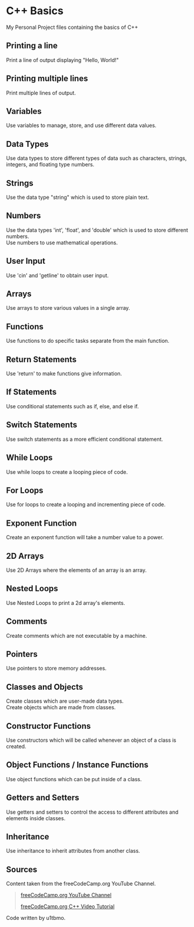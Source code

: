 # **C++ Basics**

My Personal Project files containing the basics of C++

## Printing a line

Print a line of output displaying "Hello, World!"

## Printing multiple lines

Print multiple lines of output.

## Variables

Use variables to manage, store, and use different data values.

## Data Types

Use data types to store different types of data such as characters, strings, integers, and floating type numbers.

## Strings

Use the data type "string" which is used to store plain text.

## Numbers

Use the data types 'int', 'float', and 'double' which is used to store different numbers.  
Use numbers to use mathematical operations.

## User Input

Use 'cin' and 'getline' to obtain user input.

## Arrays

Use arrays to store various values in a single array.

## Functions

Use functions to do specific tasks separate from the main function.

## Return Statements

Use 'return' to make functions give information.

## If Statements

Use conditional statements such as if, else, and else if.

## Switch Statements

Use switch statements as a more efficient conditional statement.

## While Loops

Use while loops to create a looping piece of code.

## For Loops

Use for loops to create a looping and incrementing piece of code.

## Exponent Function

Create an exponent function will take a number value to a power.

## 2D Arrays

Use 2D Arrays where the elements of an array is an array.

## Nested Loops

Use Nested Loops to print a 2d array's elements.

## Comments

Create comments which are not executable by a machine.

## Pointers

Use pointers to store memory addresses.

## Classes and Objects

Create classes which are user-made data types.  
Create objects which are made from classes.

## Constructor Functions

Use constructors which will be called whenever an object of a class is created.

## Object Functions / Instance Functions

Use object functions which can be put inside of a class.

## Getters and Setters

Use getters and setters to control the access to different attributes and elements inside classes.

## Inheritance

Use inheritance to inherit attributes from another class.

## **Sources**

Content taken from the freeCodeCamp.org YouTube Channel.

> [freeCodeCamp.org YouTube Channel](https://www.youtube.com/c/Freecodecamp/)
>
> [freeCodeCamp.org C++ Video Tutorial](https://youtu.be/vLnPwxZdW4Y/ "C++ Tutorial for Beginners - Full Course")

Code written by u1tbmo.
